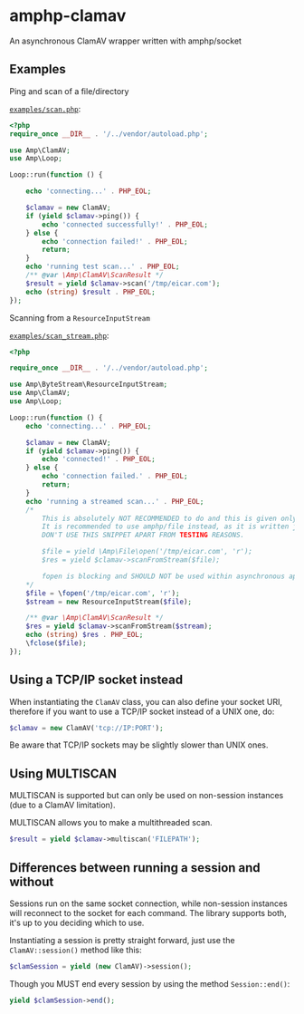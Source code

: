 # amphp-clamav

An asynchronous ClamAV wrapper written with amphp/socket

## Examples

Ping and scan of a file/directory

[`examples/scan.php`](https://github.com/Pato05/amphp-clamav/blob/main/examples/scan.php):

```php
<?php
require_once __DIR__ . '/../vendor/autoload.php';

use Amp\ClamAV;
use Amp\Loop;

Loop::run(function () {

    echo 'connecting...' . PHP_EOL;

    $clamav = new ClamAV;
    if (yield $clamav->ping()) {
        echo 'connected successfully!' . PHP_EOL;
    } else {
        echo 'connection failed!' . PHP_EOL;
        return;
    }
    echo 'running test scan...' . PHP_EOL;
    /** @var \Amp\ClamAV\ScanResult */
    $result = yield $clamav->scan('/tmp/eicar.com');
    echo (string) $result . PHP_EOL;
});
```

Scanning from a `ResourceInputStream`

[`examples/scan_stream.php`](https://github.com/Pato05/amphp-clamav/blob/main/examples/scan_stream.php):

```php
<?php

require_once __DIR__ . '/../vendor/autoload.php';

use Amp\ByteStream\ResourceInputStream;
use Amp\ClamAV;
use Amp\Loop;

Loop::run(function () {
    echo 'connecting...' . PHP_EOL;

    $clamav = new ClamAV;
    if (yield $clamav->ping()) {
        echo 'connected!' . PHP_EOL;
    } else {
        echo 'connection failed.' . PHP_EOL;
        return;
    }
    echo 'running a streamed scan...' . PHP_EOL;
    /*
        This is absolutely NOT RECOMMENDED to do and this is given only as an example of usage of the scanFromStream method.
        It is recommended to use amphp/file instead, as it is written just below.
        DON'T USE THIS SNIPPET APART FROM TESTING REASONS.

        $file = yield \Amp\File\open('/tmp/eicar.com', 'r');
        $res = yield $clamav->scanFromStream($file);

        fopen is blocking and SHOULD NOT be used within asynchronous applications.
    */
    $file = \fopen('/tmp/eicar.com', 'r');
    $stream = new ResourceInputStream($file);

    /** @var \Amp\ClamAV\ScanResult */
    $res = yield $clamav->scanFromStream($stream);
    echo (string) $res . PHP_EOL;
    \fclose($file);
});
```

## Using a TCP/IP socket instead

When instantiating the `ClamAV` class, you can also define your socket URI, therefore if you want to use a TCP/IP socket instead of a UNIX one, do:

```php
$clamav = new ClamAV('tcp://IP:PORT');
```

Be aware that TCP/IP sockets may be slightly slower than UNIX ones.

## Using MULTISCAN

MULTISCAN is supported but can only be used on non-session instances (due to a ClamAV limitation).

MULTISCAN allows you to make a multithreaded scan.

```php
$result = yield $clamav->multiscan('FILEPATH');
```

## Differences between running a session and without

Sessions run on the same socket connection, while non-session instances will reconnect to the socket for each command. The library supports both, it's up to you deciding which to use.

Instantiating a session is pretty straight forward, just use the `ClamAV::session()` method like this:

```php
$clamSession = yield (new ClamAV)->session();
```

Though you MUST end every session by using the method `Session::end()`:

```php
yield $clamSession->end();
```
